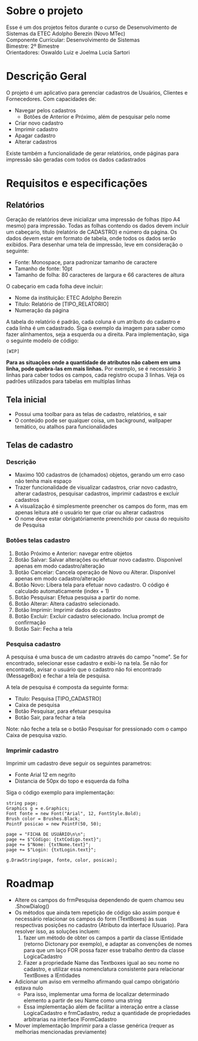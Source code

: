 # Sobre o projeto

Esse é um dos projetos feitos durante o curso de Desenvolvimento de Sistemas da ETEC Adolpho Berezin (Novo MTec) <br>
Componente Currícular: Desenvolvimento de Sistemas <br>
Bimestre: 2º Bimestre<br>
Orientadores: Oswaldo Luiz e Joelma Lucia Sartori

# Descrição Geral

O projeto é um aplicativo para gerenciar cadastros de Usuários, Clientes e Fornecedores. Com capacidades de:

-   Navegar pelos cadastros
    -   Botões de Anterior e Próximo, além de pesquisar pelo nome
-   Criar novo cadastro
-   Imprimir cadastro
-   Apagar cadastro
-   Alterar cadastros

Existe também a funcionalidade de gerar relatórios, onde páginas para impressão são geradas com todos os dados cadastrados

# Requisitos e especificações

## Relatórios

Geração de relatórios deve inicializar uma impressão de folhas (tipo A4 mesmo) para impressão. Todas as folhas contendo os dados devem incluir um cabeçario,
titulo (relatório de CADASTRO) e número da página.
Os dados devem estar em formato de tabela, onde todos os dados serão exibidos. Para desenhar uma tela de impressão, leve em consideração o seguinte:

-   Fonte: Monospace, para padronizar tamanho de caractere
-   Tamanho de fonte: 10pt
-   Tamanho de folha: 80 caracteres de largura e 66 caracteres de altura

O cabeçario em cada folha deve incluir:

-   Nome da instituição: ETEC Adolpho Berezin
-   Título: Relatório de \[TIPO_RELATORIO\]
-   Numeração da página

A tabela do relatório é padrão, cada coluna é um atributo do cadastro e cada linha é um cadastrado. Siga o exemplo da imagem para saber como fazer alinhamentos,
seja a esquerda ou a direita. Para implementação, siga o seguinte modelo de código:

```
[WIP]
```

**Para as situações onde a quantidade de atributos não cabem em uma linha, pode quebra-las em mais linhas.** Por exemplo, se é necessário 3 linhas para caber todos os campos, cada registro ocupa 3 linhas. Veja os padrões utilizados para tabelas em multiplas linhas

## Tela inicial

-   Possui uma toolbar para as telas de cadastro, relatórios, e sair
-   O conteúdo pode ser qualquer coisa, um background, wallpaper temático, ou atalhos para funcionalidades

## Telas de cadastro

### Descrição

-   Maximo 100 cadastros de (chamados) objetos, gerando um erro caso não tenha mais espaço
-   Trazer funcionalidade de visualizar cadastros, criar novo cadastro, alterar cadastros, pesquisar cadastros, imprimir cadastros e excluir cadastros
-   A visualização é simplesmente preencher os campos do form, mas em apenas leitura até o usuário ter que criar ou alterar cadastros
-   O nome deve estar obrigatóriamente preenchido por causa do requisito de Pesquisa

### Botões telas cadastro

1. Botão Próximo e Anterior: navegar entre objetos
2. Botão Salvar: Salvar alterações ou efetuar novo cadastro. Disponível apenas em modo cadastro/alteração
3. Botão Cancelar: Cancela operação de Novo ou Alterar. Disponível apenas em modo cadastro/alteração
4. Botão Novo: Libera tela para efetuar novo cadastro. O código é calculado automaticamente (index + 1)
5. Botão Pesquisar: Efetua pesquisa a partir do nome.
6. Botão Alterar: Altera cadastro selecionado.
7. Botão Imprimir: Imprimir dados do cadastro
8. Botão Excluir: Excluir cadastro selecionado. Inclua prompt de confirmação
9. Botão Sair: Fecha a tela

### Pesquisa cadastro

A pesquisa é uma busca de um cadastro através do campo "nome". Se for encontrado, selecionar esse cadastro e exibi-lo na tela. Se não for encontrado, avisar o usuário que o cadastro não foi encontrado (MessageBox) e fechar a tela de pesquisa.

A tela de pesquisa é composta da seguinte forma:

-   Titulo: Pesquisa \[TIPO_CADASTRO\]
-   Caixa de pesquisa
-   Botão Pesquisar, para efetuar pesquisa
-   Botão Sair, para fechar a tela

Note: não feche a tela se o botão Pesquisar for pressionado com o campo Caixa de pesquisa vazio.

### Imprimir cadastro

Imprimir um cadastro deve seguir os seguintes parametros:

-   Fonte Arial 12 em negrito
-   Distancia de 50px do topo e esquerda da folha

Siga o código exemplo para implementação:

```
string page;
Graphics g = e.Graphics;
Font fonte = new Font("Arial", 12, FontStyle.Bold);
Brush color = Brushes.Black;
PointF posicao = new PointF(50, 50);

page = "FICHA DE USUÁRIO\n\n";
page += $"Código: {txtCodigo.text}";
page += $"Nome: {txtNome.text}";
page += $"Login: {txtLogin.text}";

g.DrawString(page, fonte, color, posicao);
```

# Roadmap

-   Altere os campos do frmPesquisa dependendo de quem chamou seu .ShowDialog()
-   Os métodos que ainda tem repetição de código são assim porque é necessário relacionar os campos do form (TextBoxes) às suas respectivas posições no cadastro (Atributo da interface IUsuario). Para resolver isso, as soluções incluem:
    1. fazer um método de obter os campos a partir da classe IEntidade (retorno Dictonary por exemplo), e adaptar as convenções de nomes para que um laço FOR possa fazer esse trabalho dentro da classe LogicaCadastro
    2. Fazer a propriedade Name das Textboxes igual ao seu nome no cadastro, e utilizar essa nomenclatura consistente para relacionar TextBoxes a IEntidades
-   Adicionar um aviso em vermelho afirmando qual campo obrigatório estava nulo
    -   Para isso, implementar uma forma de localizar determinado elemento a partir de seu Name como uma string
    -   Essa implementação além de facilitar a interação entre a classe LogicaCadastro e frmCadastro, reduz a quantidade de propriedades arbitrarias na interface IFormCadastro
-   Mover implementação Imprimir para a classe genérica (requer as melhorias mencionadas previamente)
